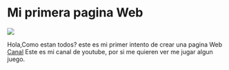 <!DOCTYPE html>
<html>
<head>
<title> Primera pagina Web </title>
</head>
<body>
<h1>Mi primera pagina Web </h1>
<img src = "https://encrypted-tbn0.gstatic.com/images?q=tbn%3AANd9GcTah6QgcZY9QBBBqdNg7qUfoiTDsBw0EtnAVw&usqp=CAU">
<p>
Hola,Como estan todos? este es mi primer intento de crear una pagina Web
<br>
<a href ="https://www.youtube.com/channel/UCvP7tJkr1t6_nLOEhFbRT6Q?view_as=subscriber"> Canal</a>
Este es mi canal de youtube, por si me quieren ver me jugar algun juego.
</p>
</body>
</html>